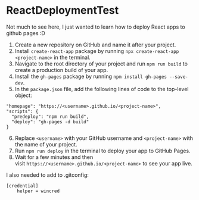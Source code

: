 # ReactDeploymentTest
 
Not much to see here, I just wanted to learn how to deploy React apps to github pages :D 

1. Create a new repository on GitHub and name it after your project.
2. Install `create-react-app` package by running `npx create-react-app <project-name>` in the terminal.
3. Navigate to the root directory of your project and run `npm run build` to create a production build of your app.
4. Install the `gh-pages` package by running `npm install gh-pages --save-dev`.
5. In the `package.json` file, add the following lines of code to the top-level object:

```
"homepage": "https://<username>.github.io/<project-name>",
"scripts": {
  "predeploy": "npm run build",
  "deploy": "gh-pages -d build"
}
```

6. Replace `<username>` with your GitHub username and `<project-name>` with the name of your project.
7. Run `npm run deploy` in the terminal to deploy your app to GitHub Pages.
8. Wait for a few minutes and then visit `https://<username>.github.io/<project-name>` to see your app live.

I also needed to add to .gitconfig:
```
[credential]
    helper = wincred
```
